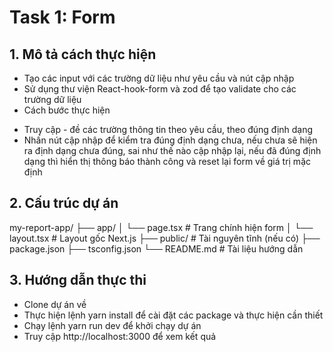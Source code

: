 # Task 1: Form

## 1. Mô tả cách thực hiện

- Tạo các input với các trường dữ liệu như yêu cầu và nút cập nhập
- Sử dụng thư viện React-hook-form và zod để tạo validate cho các trường dữ liệu
- Cách bước thực hiện

* Truy cập - đề các trường thông tin theo yêu cầu, theo đúng định dạng
* Nhấn nút cập nhập để kiểm tra đúng định dạng chưa, nếu chưa sẽ hiện ra định dạng chưa đúng, sai như thế nào cập nhập lại, nếu đã đúng định dạng thì hiển thị thông báo thành công và reset lại form về giá trị mặc định

## 2. Cấu trúc dự án

my-report-app/
├── app/
│ └── page.tsx # Trang chính hiện form
│ └── layout.tsx # Layout gốc Next.js
├── public/ # Tài nguyên tĩnh (nếu có)
├── package.json
├── tsconfig.json
└── README.md # Tài liệu hướng dẫn

## 3. Hướng dẫn thực thi

- Clone dự án về
- Thực hiện lệnh yarn install để cài đặt các package và thực hiện cần thiết
- Chạy lệnh yarn run dev để khởi chạy dự án
- Truy cập http://localhost:3000 để xem kết quả
